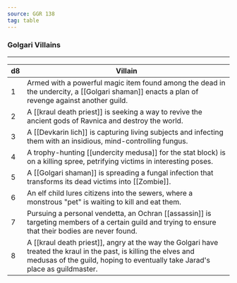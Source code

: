 ```yaml
---
source: GGR 138
tag: table
---
```


### Golgari Villains
---
|d8|Villain|
|----|------------|
|1|Armed with a powerful magic item found among the dead in the undercity, a [[Golgari shaman]] enacts a plan of revenge against another guild.|
|2|A [[kraul death priest]] is seeking a way to revive the ancient gods of Ravnica and destroy the world.|
|3|A [[Devkarin lich]] is capturing living subjects and infecting them with an insidious, mind-controlling fungus.|
|4|A trophy-hunting [[undercity medusa]] for the stat block) is on a killing spree, petrifying victims in interesting poses.|
|5|A [[Golgari shaman]] is spreading a fungal infection that transforms its dead victims into [[Zombie]].|
|6|An elf child lures citizens into the sewers, where a monstrous "pet" is waiting to kill and eat them.|
|7|Pursuing a personal vendetta, an Ochran [[assassin]] is targeting members of a certain guild and trying to ensure that their bodies are never found.|
|8|A [[kraul death priest]], angry at the way the Golgari have treated the kraul in the past, is killing the elves and medusas of the guild, hoping to eventually take Jarad's place as guildmaster.|
